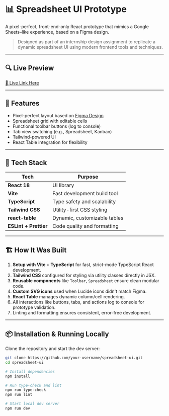 # 📊 Spreadsheet UI Prototype

A pixel-perfect, front-end-only React prototype that mimics a Google Sheets–like experience, based on a Figma design.

> Designed as part of an internship design assignment to replicate a dynamic spreadsheet UI using modern frontend tools and techniques.

---

## 🔍 Live Preview

[🔗 Live Link Here](https://your-live-url.com)

---

## 🧩 Features

- Pixel-perfect layout based on [Figma Design](https://www.figma.com/design/3nywpu5sz45RrCmwe68QZP/Intern-Design-Assigment?node-id=2-2535&t=DJGGMt8I4fiZjoIB-1)
- Spreadsheet grid with editable cells
- Functional toolbar buttons (log to console)
- Tab view switching (e.g., Spreadsheet, Kanban)
- Tailwind-powered UI
- React Table integration for flexibility

---

## 🧱 Tech Stack

| Tech               | Purpose                        |
|--------------------|--------------------------------|
| **React 18**        | UI library                     |
| **Vite**            | Fast development build tool    |
| **TypeScript**      | Type safety and scalability    |
| **Tailwind CSS**    | Utility-first CSS styling      |
| **react-table**     | Dynamic, customizable tables   |
| **ESLint + Prettier** | Code quality and formatting |

---

## 🏗️ How It Was Built

1. **Setup with Vite + TypeScript** for fast, strict-mode TypeScript React development.
2. **Tailwind CSS** configured for styling via utility classes directly in JSX.
3. **Reusable components** like `Toolbar`, `Spreadsheet` ensure clean modular code.
4. **Custom SVG icons** used when Lucide icons didn't match Figma.
5. **React Table** manages dynamic column/cell rendering.
6. All interactions like buttons, tabs, and actions log to console for prototype validation.
7. Linting and formatting ensures consistent, error-free development.

---

## 📦 Installation & Running Locally

Clone the repository and start the dev server:

```bash
git clone https://github.com/your-username/spreadsheet-ui.git
cd spreadsheet-ui

# Install dependencies
npm install

# Run type-check and lint
npm run type-check
npm run lint

# Start local dev server
npm run dev
